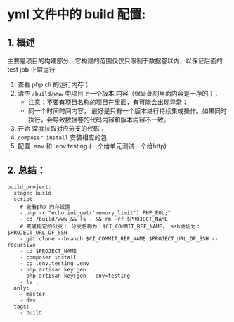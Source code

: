 # yml 文件中的 build 配置:

## 1. 概述
主要是项目的构建部分、它构建的范围仅仅只限制于数据卷以内，以保证后面的test job 正常运行

1. 查看 php cli 的运行内存；
2. 清空 `/build/www` 中项目上一个版本 内容（保证此刻里面内容是干净的 ）；
    * 注意：不要有项目名称的项目在里面，有可能会出现异常；
    * 同一个时间时间内容， 最好是只有一个版本进行持续集成操作。如果同时执行，会导致数据卷的代码内容和版本内容不一致。  
3. 开始 深度拉取对应分支的代码；
4. `composer install` 安装相应的包
5. 配置 .env 和 .env.testing (一个给单元测试一个给http)

## 2. 总结：
```
build_project:
  stage: build
  script:
    # 查看php 内存设置
    - php -r "echo ini_get('memory_limit').PHP_EOL;"
    - cd /build/www && ls . && rm -rf $PROJECT_NAME
    # 克隆指定的分支： 分支名称为：$CI_COMMIT_REF_NAME， ssh地址为：$PROJECT_URL_OF_SSH
    - git clone --branch $CI_COMMIT_REF_NAME $PROJECT_URL_OF_SSH --recursive
    - cd $PROJECT_NAME
    - composer install
    - cp .env.testing .env
    - php artisan key:gen
    - php artisan key:gen --env=testing
    - ls .
  only:
    - master
    - dev
  tags:
    - build
```
